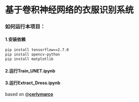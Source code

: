 # 基于卷积神经网络的衣服识别系统

### 如何运行本项目：
#### 1.安装依赖
```bash
pip install tensorflow==2.7.0
pip install opencv-python
pip install matplotlib
```

#### 2.运行Train_UNET.ipynb
#### 3.运行Extract_Dress.ipynb
based on @<a href='https://towardsdatascience.com/dress-segmentation-with-autoencoder-in-keras-497cf1fd169a'><b>cerlymarco</b></a>
